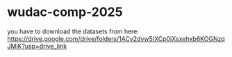 # wudac-comp-2025

you have to download the datasets from here: https://drive.google.com/drive/folders/1ACv2dvw5IXCp0jXsxehxb6KOGNzqJMiK?usp=drive_link
